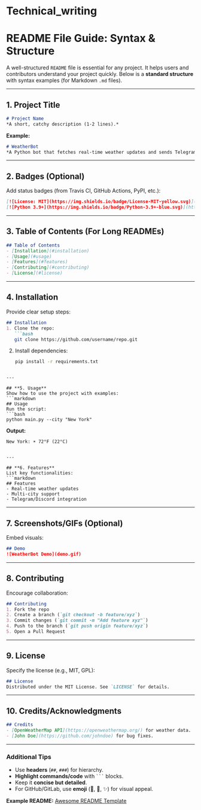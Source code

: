 # Technical_writing
# **README File Guide: Syntax & Structure**  

A well-structured `README` file is essential for any project. It helps users and contributors understand your project quickly. Below is a **standard structure** with syntax examples (for Markdown `.md` files).  

---

## **1. Project Title**  
```markdown
# Project Name  
*A short, catchy description (1-2 lines).*  
```
**Example:**  
```markdown
# WeatherBot  
*A Python bot that fetches real-time weather updates and sends Telegram alerts.*  
```

---

## **2. Badges (Optional)**  
Add status badges (from Travis CI, GitHub Actions, PyPI, etc.):  
```markdown
[![License: MIT](https://img.shields.io/badge/License-MIT-yellow.svg)](https://opensource.org/licenses/MIT)  
[![Python 3.9+](https://img.shields.io/badge/Python-3.9+-blue.svg)](https://www.python.org/)  
```

---

## **3. Table of Contents (For Long READMEs)**  
```markdown
## Table of Contents  
- [Installation](#installation)  
- [Usage](#usage)  
- [Features](#features)  
- [Contributing](#contributing)  
- [License](#license)  
```

---

## **4. Installation**  
Provide clear setup steps:  
```markdown
## Installation  
1. Clone the repo:  
   ```bash  
   git clone https://github.com/username/repo.git  
   ```  
2. Install dependencies:  
   ```bash  
   pip install -r requirements.txt  
   ```  
```

---

## **5. Usage**  
Show how to use the project with examples:  
```markdown
## Usage  
Run the script:  
```bash  
python main.py --city "New York"  
```  
**Output:**  
```  
New York: ☀️ 72°F (22°C)  
```  
```

---

## **6. Features**  
List key functionalities:  
```markdown
## Features  
- Real-time weather updates  
- Multi-city support  
- Telegram/Discord integration  
```

---

## **7. Screenshots/GIFs (Optional)**  
Embed visuals:  
```markdown
## Demo  
![WeatherBot Demo](demo.gif)  
```

---

## **8. Contributing**  
Encourage collaboration:  
```markdown
## Contributing  
1. Fork the repo  
2. Create a branch (`git checkout -b feature/xyz`)  
3. Commit changes (`git commit -m "Add feature xyz"`)  
4. Push to the branch (`git push origin feature/xyz`)  
5. Open a Pull Request  
```

---

## **9. License**  
Specify the license (e.g., MIT, GPL):  
```markdown
## License  
Distributed under the MIT License. See `LICENSE` for details.  
```

---

## **10. Credits/Acknowledgments**  
```markdown
## Credits  
- [OpenWeatherMap API](https://openweathermap.org/) for weather data.  
- [John Doe](https://github.com/johndoe) for bug fixes.  
```

---

### **Additional Tips**  
- Use **headers** (`##`, `###`) for hierarchy.  
- **Highlight commands/code** with ` ``` ` blocks.  
- Keep it **concise but detailed**.  
- For GitHub/GitLab, use **emoji** (🎨, 🐛, ✨) for visual appeal.  

**Example README:** [Awesome README Template](https://github.com/othneildrew/Best-README-Template)  


